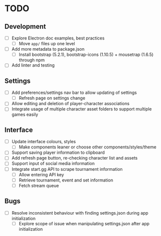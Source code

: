 
# TODO

## Development
- [ ] Explore Electron doc examples, best practices
  - [ ] Move `app/` files up one level
- [ ] Add more metadata to package.json
  - [ ] Install bootstrap (5.2.1), bootstrap-icons (1.10.5) + mousetrap (1.6.5) through npm
- [ ] Add linter and testing

## Settings
- [ ] Add preferences/settings nav bar to allow updating of settings
  - [ ] Refresh page on settings change
- [ ] Allow editing and deletion of player-character associations
- [ ] Integrate usage of multiple character asset folders to support multiple games easily

## Interface
- [ ] Update interface colours, styles
  - [ ] Make components leaner or choose other components/styles/theme
- [ ] Support saving player information to clipboard
- [ ] Add refresh page button, re-checking character list and assets
- [ ] Support input of social media information
- [ ] Integrate start.gg API to scrape tournament information
  - [ ] Allow entering API key
  - [ ] Retrieve tournament, event and set information
  - [ ] Fetch stream queue

## Bugs
- [ ] Resolve inconsistent behaviour with finding settings.json during app initialization
  - [ ] Explore scope of issue when manipulating settings.json after app initialization
